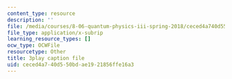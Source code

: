 ```yaml
---
content_type: resource
description: ''
file: /media/courses/8-06-quantum-physics-iii-spring-2018/ceced4a740d550bdae1921856ffe16a3_NSac7cMQnJw.vtt
file_type: application/x-subrip
learning_resource_types: []
ocw_type: OCWFile
resourcetype: Other
title: 3play caption file
uid: ceced4a7-40d5-50bd-ae19-21856ffe16a3
---
```

